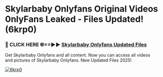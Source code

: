 # Skylarbaby Onlyfans Original Videos 0nlyFans Leaked - Files Updated! (6krp0)

<h3>🔴 CLICK HERE 🌐==►► <a href="https://tinyurl.com/ehrbuxhb" rel="nofollow">Skylarbaby Onlyfans Updated Files</a></h3>

Get Skylarbaby Onlyfans and all content. Now you can access all videos and pictures of Skylarbaby Onlyfans. New Updated Files 2025!

[![6krp0](https://i.imgur.com/lVYEuWS.gif)](https://tinyurl.com/ehrbuxhb)
